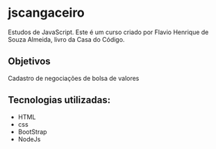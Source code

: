 # jscangaceiro

Estudos de JavaScript. Este é um curso criado por Flavio Henrique de Souza Almeida, livro da Casa do Código.

## Objetivos

Cadastro de negociações de bolsa de valores

## Tecnologias utilizadas:

* HTML
* css
* BootStrap
* NodeJs
